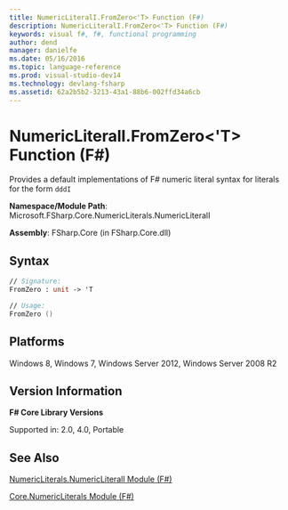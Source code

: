 ```yaml
---
title: NumericLiteralI.FromZero<'T> Function (F#)
description: NumericLiteralI.FromZero<'T> Function (F#)
keywords: visual f#, f#, functional programming
author: dend
manager: danielfe
ms.date: 05/16/2016
ms.topic: language-reference
ms.prod: visual-studio-dev14
ms.technology: devlang-fsharp
ms.assetid: 62a2b5b2-3213-43a1-88b6-002ffd34a6cb
---
```


# NumericLiteralI.FromZero<'T> Function (F#)

Provides a default implementations of F# numeric literal syntax for literals for the form `dddI`

**Namespace/Module Path**: Microsoft.FSharp.Core.NumericLiterals.NumericLiteralI

**Assembly**: FSharp.Core (in FSharp.Core.dll)


## Syntax

```fsharp
// Signature:
FromZero : unit -> 'T

// Usage:
FromZero ()
```

## Platforms
Windows 8, Windows 7, Windows Server 2012, Windows Server 2008 R2


## Version Information
**F# Core Library Versions**

Supported in: 2.0, 4.0, Portable

## See Also
[NumericLiterals.NumericLiteralI Module &#40;F&#35;&#41;](NumericLiterals.NumericLiteralI-Module-%5BFSharp%5D.md)

[Core.NumericLiterals Module &#40;F&#35;&#41;](Core.NumericLiterals-Module-%5BFSharp%5D.md)
